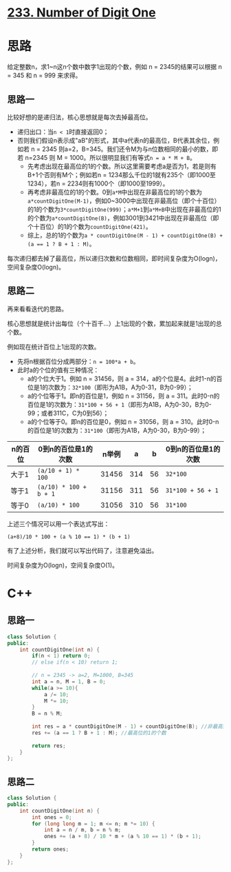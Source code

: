 # [233. Number of Digit One](https://leetcode.com/problems/number-of-digit-one/)

# 思路

给定整数n，求1~n这n个数中数字1出现的个数，例如 n = 2345的结果可以根据 n = 345 和 n = 999 来求得。

## 思路一
比较好想的是递归法，核心思想就是每次去掉最高位。
* 递归出口：当`n < 1`时直接返回0；
* 否则我们假设n表示成"aB"的形式，其中a代表n的最高位，B代表其余位，例如若 n = 2345 则a=2，B=345。我们还令M为与n位数相同的最小的数，即若 n=2345 则 M = 1000。所以很明显我们有等式`n = a * M + B`。
    * 先考虑出现在最高位的1的个数。所以这里需要考虑a是否为1，若是则有B+1个否则有M个；例如若n = 1234那么千位的1就有235个（即1000至1234），若n = 2234则有1000个（即1000至1999）。
    * 再考虑非最高位的1的个数。0到`a*M`中出现在非最高位的1的个数为`a*countDigitOne(M-1)`，例如0~3000中出现在非最高位（即个十百位）的1的个数为`3*countDigitOne(999)`；`a*M+1`到`a*M+B`中出现在非最高位的1的个数为`a*countDigitOne(B)`，例如3001到3421中出现在非最高位（即个十百位）的1的个数为`countDigitOne(421)`。
    * 综上，总的1的个数为`a * countDigitOne(M - 1) + countDigitOne(B) + (a == 1 ? B + 1 : M)`。

每次递归都去掉了最高位，所以递归次数和位数相同，即时间复杂度为O(logn)，空间复杂度O(logn)。

## 思路二

再来看看迭代的思路。

核心思想就是统计出每位（个十百千...）上1出现的个数，累加起来就是1出现的总个数。

例如现在统计百位上1出现的次数。
* 先将n根据百位分成两部分：`n = 100*a + b`。
* 此时a的个位的值有三种情况：
    * a的个位大于1。例如 n = 31456，则 a = 314，a的个位是4。此时1-n的百位是1的次数为：`32*100`（即形为A1B，A为0-31，B为0-99）；
    * a的个位等于1。即n的百位是1，例如 n = 31156，则 a = 311。此时0-n的百位是1的次数为：`31*100 + 56 + 1`（即形为A1B，A为0-30，B为0-99；或者311C，C为0到56）；
    * a的个位等于0。即n的百位是0，例如 n = 31056，则 a = 310。此时0-n的百位是1的次数为：`31*100`（即形为A1B，A为0-30，B为0-99）；

|n的百位| 0到n的百位是1的次数 | n举例 | a | b | 0到n的百位是1的次数 |
|--- | --- | --- | --- | --- | --- |
| 大于1 | `(a/10 + 1) * 100` | 31456 | 314 | 56 | `32*100` |
| 等于1 | `(a/10) * 100 + b + 1` | 31156 | 311 | 56 | `31*100 + 56 + 1` |
| 等于0 | `(a/10) * 100` | 31056 | 310 | 56 | `31*100` |

上述三个情况可以用一个表达式写出：
```
(a+8)/10 * 100 + (a % 10 == 1) * (b + 1)
```

有了上述分析，我们就可以写出代码了，注意避免溢出。

时间复杂度为O(logn)，空间复杂度O(1)。


# C++
## 思路一
``` C++
class Solution {
public:
    int countDigitOne(int n) {
        if(n < 1) return 0;
        // else if(n < 10) return 1;
        
        // n = 2345 -> a=2, M=1000, B=345
        int a = n, M = 1, B = 0;
        while(a >= 10){
            a /= 10;
            M *= 10;
        }
        B = n % M;
        
        int res = a * countDigitOne(M - 1) + countDigitOne(B); //非最高位的1的个数
        res += (a == 1 ? B + 1 : M); //最高位的1的个数
        
        return res;
    }
};
```

## 思路二
``` C++
class Solution {
public:
    int countDigitOne(int n) {
        int ones = 0;
        for (long long m = 1; m <= n; m *= 10) {
            int a = n / m, b = n % m;
            ones += (a + 8) / 10 * m + (a % 10 == 1) * (b + 1);
        }
        return ones;
    }
};
```
